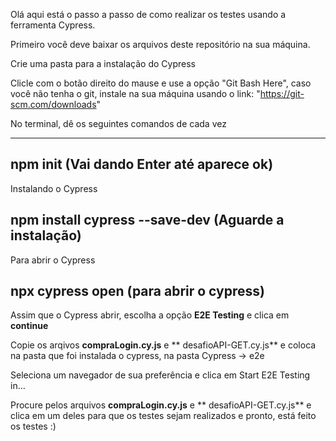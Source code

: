 Olá aqui está o passo a passo de como realizar os testes usando a ferramenta Cypress.

Primeiro você deve baixar os arquivos deste repositório na sua máquina.

Crie uma pasta para a instalação do Cypress

Clicle com o botão direito do mause e use a opção "Git Bash Here", caso você não tenha o git, instale na sua máquina usando o link: "https://git-scm.com/downloads"

No terminal, dê os seguintes comandos de cada vez

-------------------------------------------
npm init (Vai dando Enter até aparece ok)
------------------------------------------
Instalando o Cypress

npm install cypress --save-dev (Aguarde a instalação)
--------------------------------------------

Para abrir o Cypress

npx cypress open (para abrir o cypress)
-----------------------------------------------

Assim que o Cypress abrir, escolha a opção **E2E Testing** e clica em **continue**

Copie os arqivos **compraLogin.cy.js** e ** desafioAPI-GET.cy.js** e coloca na pasta que foi instalada o cypress, na pasta Cypress -> 
e2e

Seleciona um navegador de sua preferência e clica em Start E2E Testing in...

Procure pelos arquivos **compraLogin.cy.js** e ** desafioAPI-GET.cy.js** e clica em um deles para que os testes sejam realizados e pronto, está feito os testes :)
